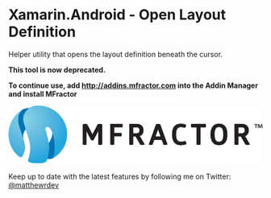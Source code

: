 # Xamarin.Android - Open Layout Definition
Helper utility that opens the layout definition beneath the cursor.

**This tool is now deprecated.**

**To continue use, add http://addins.mfractor.com into the Addin Manager and install MFractor**

![MFractor Logo](/images/logo-horizontal.png?raw=true)

Keep up to date with the latest features by following me on Twitter: [@matthewrdev](https://twitter.com/matthewrdev)
